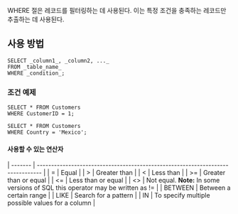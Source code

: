 WHERE 절은 레코드를 필터링하는 데 사용된다.
이는 특정 조건을 충족하는 레코드만 추출하는 데 사용된다.

## 사용 방법
```
SELECT _column1_, _column2, ..._  
FROM _table_name_  
WHERE _condition_;
```

### 조건 예제
```
SELECT * FROM Customers  
WHERE CustomerID = 1;
```

```
SELECT * FROM Customers  
WHERE Country = 'Mexico';
```

#### 사용할 수 있는 연산자
| ------- | ------------------------------------------------------------------------------- |
| =       | Equal                                                                           |
| >       | Greater than                                                                    |
| <       | Less than                                                                       |
| >=      | Greater than or equal                                                           |
| <=      | Less than or equal                                                              |
| <>      | Not equal. **Note:** In some versions of SQL this operator may be written as != |
| BETWEEN | Between a certain range                                                         |
| LIKE    | Search for a pattern                                                            |
| IN      | To specify multiple possible values for a column                                |
